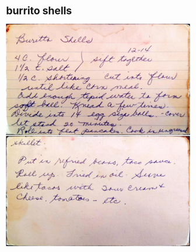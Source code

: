 burrito shells
======================================
![Original Recipe 1](./imgs/burrito_shells-1.jpg "Original Recipe  1")
![Original Recipe 2](./imgs/burrito_shells-2.jpg "Original Recipe  2")
